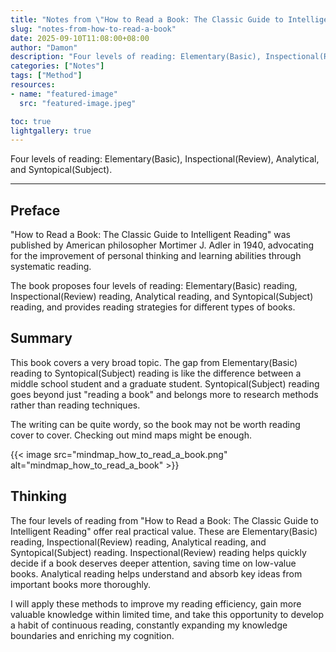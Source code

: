 ```yaml
---
title: "Notes from \"How to Read a Book: The Classic Guide to Intelligent Reading\""
slug: "notes-from-how-to-read-a-book"
date: 2025-09-10T11:08:00+08:00
author: "Damon"
description: "Four levels of reading: Elementary(Basic), Inspectional(Review), Analytical, and Syntopical(Subject)."
categories: ["Notes"]
tags: ["Method"]
resources:
- name: "featured-image"
  src: "featured-image.jpeg"

toc: true
lightgallery: true
---
```


Four levels of reading: Elementary(Basic), Inspectional(Review), Analytical, and Syntopical(Subject).

<!--more-->

---

## Preface

"How to Read a Book: The Classic Guide to Intelligent Reading" was published by American philosopher Mortimer J. Adler in 1940, advocating for the improvement of personal thinking and learning abilities through systematic reading.

The book proposes four levels of reading: Elementary(Basic) reading, Inspectional(Review) reading, Analytical reading, and Syntopical(Subject) reading, and provides reading strategies for different types of books.

## Summary

This book covers a very broad topic. The gap from Elementary(Basic) reading to Syntopical(Subject) reading is like the difference between a middle school student and a graduate student. Syntopical(Subject) reading goes beyond just "reading a book" and belongs more to research methods rather than reading techniques. 

The writing can be quite wordy, so the book may not be worth reading cover to cover. Checking out mind maps might be enough.

{{< image src="mindmap_how_to_read_a_book.png" alt="mindmap_how_to_read_a_book" >}}

## Thinking

The four levels of reading from "How to Read a Book: The Classic Guide to Intelligent Reading" offer real practical value. These are Elementary(Basic) reading, Inspectional(Review) reading, Analytical reading, and Syntopical(Subject) reading. Inspectional(Review) reading helps quickly decide if a book deserves deeper attention, saving time on low-value books. Analytical reading helps understand and absorb key ideas from important books more thoroughly.

I will apply these methods to improve my reading efficiency, gain more valuable knowledge within limited time, and take this opportunity to develop a habit of continuous reading, constantly expanding my knowledge boundaries and enriching my cognition.
